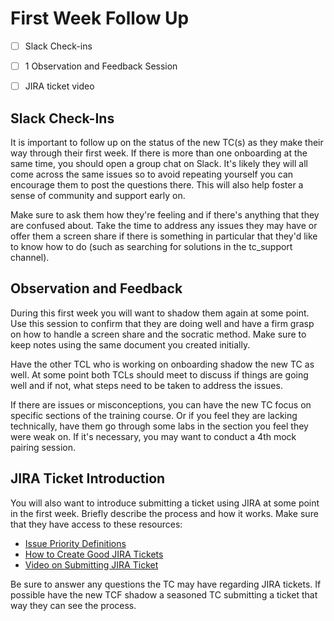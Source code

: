 # First Week Follow Up

- [ ] Slack Check-ins
- [ ] 1 Observation and Feedback Session
- [ ] JIRA ticket video


## Slack Check-Ins

It is important to follow up on the status of the new TC(s) as they make their way through their first week. If there is more than one onboarding at the same time, you should open a group chat on Slack. It's likely they will all come across the same issues so to avoid repeating yourself you can encourage them to post the questions there. This will also help foster a sense of community and support early on. 

Make sure to ask them how they're feeling and if there's anything that they are confused about. Take the time to address any issues they may have or offer them a screen share if there is something in particular that they'd like to know how to do (such as searching for solutions in the tc_support channel).

## Observation and Feedback

During this first week you will want to shadow them again at some point. Use this session to confirm that they are doing well and have a firm grasp on how to handle a screen share and the socratic method. Make sure to keep notes using the same document you created initially. 

Have the other TCL who is working on onboarding shadow the new TC as well. At some point both TCLs should meet to discuss if things are going well and if not, what steps need to be taken to address the issues. 

If there are issues or misconceptions, you can have the new TC focus on specific sections of the training course. Or if you feel they are lacking technically, have them go through some labs in the section you feel they were weak on. If it's necessary, you may want to conduct a 4th mock pairing session.

## JIRA Ticket Introduction

You will also want to introduce submitting a ticket using JIRA at some point in the first week. Briefly describe the process and how it works. Make sure that they have access to these resources:
- [Issue Priority Definitions](https://docs.google.com/spreadsheets/d/1_yr-CsT0hIfSEcz9vv9yjkRGWQLeKmG40SNjywphoOc/edit#gid=0)
- [How to Create Good JIRA Tickets](https://github.com/flatiron-labs/technical-coach-resources/blob/master/jira-tickets.md)
- [Video on Submitting JIRA Ticket](https://github.com/flatiron-labs/technical-coach-resources/blob/master/jira-tickets.md)


 Be sure to answer any questions the TC may have regarding JIRA tickets. If possible have the new TCF shadow a seasoned TC submitting a ticket that way they can see the process.


